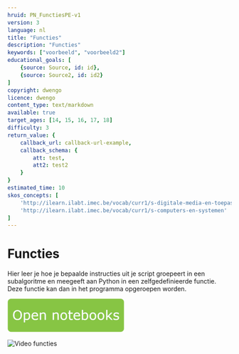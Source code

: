 ```yaml
---
hruid: PN_FunctiesPE-v1
version: 3
language: nl
title: "Functies"
description: "Functies"
keywords: ["voorbeeld", "voorbeeld2"]
educational_goals: [
    {source: Source, id: id}, 
    {source: Source2, id: id2}
]
copyright: dwengo
licence: dwengo
content_type: text/markdown
available: true
target_ages: [14, 15, 16, 17, 18]
difficulty: 3
return_value: {
    callback_url: callback-url-example,
    callback_schema: {
        att: test,
        att2: test2
    }
}
estimated_time: 10
skos_concepts: [
    'http://ilearn.ilabt.imec.be/vocab/curr1/s-digitale-media-en-toepassingen', 
    'http://ilearn.ilabt.imec.be/vocab/curr1/s-computers-en-systemen'
]
---
```

# Functies
Hier leer je hoe je bepaalde instructies uit je script groepeert in een subalgoritme en meegeeft aan Python in een zelfgedefinieerde functie. Deze functie kan dan in het programma opgeroepen worden.

[![](embed/Knop.png "Knop")](https://kiks.ilabt.imec.be/jupyterhub/?id=1006 "Notebooks Functie")

![](@youtube/https://www.youtube.com/watch?v=fRRX4oE45UQ "Video functies")